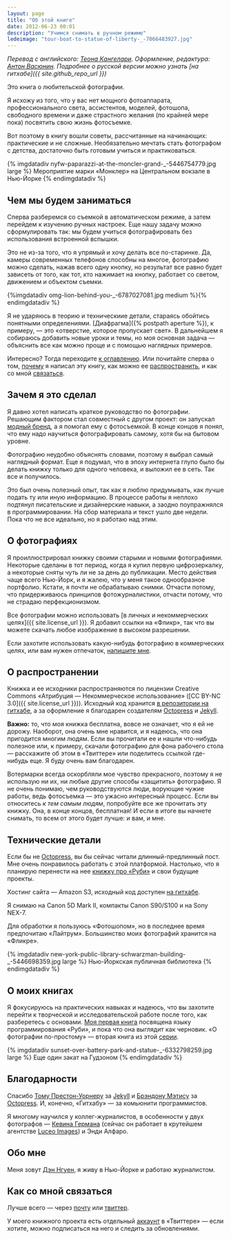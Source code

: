 ```yaml
---
layout: page
title: "Об этой книге"
date: 2012-06-23 00:01
description: "Учимся снимать в ручном режиме"
ledeimage: "tour-boat-to-statue-of-liberty-_-7066483927.jpg"
---
```


*Перевод с английского: [Теона Кангелари](http://kangelari.com). Оформление, редактура: [Антон Васюнин](http://thevasya.me). Подробнее о русской версии можно узнать [на гитхабе]({{ site.github_repo_url }})*

Это книга о любительской фотографии.

Я исхожу из того, что у вас нет мощного фотоаппарата, профессионального света, ассистентов, моделей, фотошопа, свободного времени и даже страстного желания (по крайней мере пока) посвятить свою жизнь фотосъемке.

Вот поэтому в книгу вошли советы, рассчитанные на начинающих: практические и не сложные. Необязательно мечтать стать фотографом с детства, достаточно быть готовым учиться и практиковаться.

{% imgdatadiv nyfw-paparazzi-at-the-moncler-grand-_-5446754779.jpg large %}
    Мероприятие марки «Монклер» на Центральном вокзале в Нью-Йорке
{% endimgdatadiv %}

## Чем мы будем заниматься

Сперва разберемся со съемкой в автоматическом режиме, а затем перейдем к изучению ручных настроек. Еще нашу задачу можно сформулировать так: мы будем учиться фотографировать без использования встроенной вспышки.

Это не из-за того, что я упрямый и хочу делать все по-старинке. Да, камеры современных телефонов способны на многое, фотографию можно сделать, нажав всего одну кнопку, но результат все равно будет зависеть от того, как тот, кто нажимает на кнопку, работает со светом, движением и объектом съемки.

{%imgdatadiv omg-lion-behind-you-_-6787027081.jpg medium %}{% endimgdatadiv %}

Я не ударяюсь в теорию и техническиие детали, стараясь обойтись понятными определениями. [Диафрагма]({% postpath aperture %}), к примеру, — это «отверстие, которое пропускает свет». В дальнейшем я собираюсь добавить новые уроки и темы, но моя основная задача — объяснить все как можно проще и с помощью наглядных примеров.

Интересно? Тогда переходите [к оглавлению](/toc/). Или почитайте сперва о том, [почему](#whyiwrote) я написал эту книгу, как можно ее [распространить](#copyme), и как со мной [связаться](#feedback).

<div>
<a id="whyiwrote" name="whyiwrote"></a>
</div>

## Зачем я это сделал

Я давно хотел написать краткое руководство по фотографии. Решающим фактором стал совместный с другом проект: он запускал [модный бренд](http://proofny.com), а я помогал ему с фотосъемкой. В конце концов я понял, что ему надо научиться фотографировать самому, хотя бы на бытовом уровне.

Фотографию неудобно объяснять словами, поэтому я выбрал самый наглядный формат. Еще я подумал, что в эпоху интернета глупо было бы делать книжку только для одного человека, и выложил ее в сеть. Так все и получилось.

Это был очень полезный опыт, так как я люблю придумывать, как лучше подать ту или иную информацию. В процессе работы я неплохо подтянул писательские и дизайнерские навыки, а заодно поупражнялся в программировании. На сбор материала и текст ушло две недели. Пока что не все идеально, но я работаю над этим.

<div>
<a name="copyme" id="copyme"></a>
<a name="aboutphotos" id="aboutphotos"></a>
</div>

## О фотографиях

Я проиллюстрировал книжку своими старыми и новыми фотографиями. Некоторые сделаны в тот период, когда я купил первую цифрозеркалку, а некоторые сняты чуть ли не за день до публикации. Место действия чаще всего Нью-Йорк, и я жалею, что у меня такое однообразное портфолио. Кстати, я почти не обрабатываю снимки. Отчасти потому, что придерживаюсь принципов фотожурналистики, отчасти потому, что не страдаю перфекционизмом.

Все фотографии можно использовать [в личных и некоммерческих целях]({{ site.license_url }}). Я добавил ссылки на «Фликр», так что вы можете скачать любое изображение в высоком разрешении.

Если захотите использовать какую-нибудь фотографию в коммерческих целях, или вам нужен отпечаток, [напишите мне](mailto:dan@danwin.com).

## О распространении

Книжка и ее исходники распространяются по лицензии Creative Commons «Атрибуция — Некоммерческое использование» ([CC BY-NC 3.0]({{ site.license_url }})). Исходный код хранится [в репозитории на гитхабе](https://github.com/bastards/photography), а за оформление я благодарен создателям [Octopress](http://octopress.org) и [Jekyll](http://jekyllrb.com/).

**Важно:** то, что моя книжка бесплатна, вовсе не означает, что я ей не дорожу. Наоборот, она очень мне нравится, и я надеюсь, что она пригодится многим людям. Если вы прочитали ее и нашли что-нибудь полезное или, к примеру, скачали фотографию для фона рабочего стола — расскажите об этом в «Твиттере» или поделитесь ссылкой где-нибудь еще. Я буду очень вам благодарен.

Вотермарки всегда оскорбляли мое чувство прекрасного, поэтому я не использую ни их, ни любые другие способы «защитить» фотографию. Я не очень понимаю, чем руководствуются люди, ворующие чужие работы, ведь фотосъемка — это ужасно интересный процесс. Если вы относитесь *к тем самым людям*, попробуйте все же прочитать эту книжку. Она, в конце концов, бесплатная! И если в итоге вы начнете снимать, то всем от этого будет лучше: и вам, и мне.

## Технические детали

Если бы не [Octopress](http://octopress.org/), вы бы сейчас читали длинный-предлинный пост. Мне очень понравилось работать с этой платформой. Настолько, что я планирую перенести на нее [книжку про «Руби»](http://ruby.bastardsbook.com) и свои будущие проекты.

Хостинг сайта — Amazon S3, исходный код доступен [на гитхабе](https://github.com/bastards/photography).

Я снимаю на Canon 5D Mark II, компакты Canon S90/S100 и на Sony NEX-7.

Для обработки я пользуюсь «Фотошопом», но в последнее время предпочитаю «Лайтрум». Большинство моих фотографий хранится на «Фликре».

{% imgdatadiv new-york-public-library-schwarzman-building-_-5446698359.jpg large %}
	Нью-Йоркская публичная библиотека
{% endimgdatadiv %}

<a id="bastardsbook" name="bastardsbook"></a>

## О моих книгах

Я фокусируюсь на практических навыках и надеюсь, что вы захотите перейти к творческой и исследовательской работе после того, как разберетесь с основами. [Моя первая книга](http://ruby.bastardsbook.com) посвящена языку программирования «Руби», и пока что она выглядит как черновик. «О фотографии по-простому» — вторая книга из этой [серии](http://bastardsbook.com).

{% imgdatadiv sunset-over-battery-park-and-statue-_-6332798259.jpg large %}
    Еще один закат на Гудзоном
{% endimgdatadiv %}

## Благодарности

Спасибо [Тому Престон-Уорнеру](https://github.com/mojombo) за [Jekyll](http://jekyllrb.com/) и [Брэндону Мэтису](http://brandonmathis.com/) за [Octopress](http://octopress.org/). И, конечно, «Гитхабу» — за комьюнити программистов.

Я многому научился у коллег-журналистов, в особенности у двух фотографов — [Кевина Германа](http://kevingerman.com/) (сейчас он работает в крутейшем агентстве [Luceo Images](http://luceoimages.com/)) и Энди Алфаро.

## Обо мне

Меня зовут [Дэн Нгуен](http://danwin.com), я живу в Нью-Йорке и работаю журналистом.

<div>
<a name="feedback" id="feedback"></a>
</div>

## Как со мной связаться

Лучше всего — через [почту](mailto:dan@danwin.com) или [твиттер](http://twitter.com/dancow).

У моего книжного проекта есть отдельный [аккаунт](http://twitter.com/bastardsbook) в «Твиттере» — если хотите, можно подписаться на него и следить за обновлениями.
